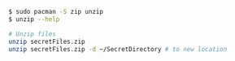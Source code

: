 ```bash
$ sudo pacman -S zip unzip
$ unzip --help
```

```bash
# Unzip files
unzip secretFiles.zip
unzip secretFiles.zip -d ~/SecretDirectory # to new location
```

